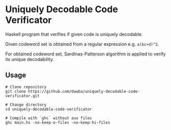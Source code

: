 # Uniquely Decodable Code Verificator
Haskell program that verifies if given code is uniquely decodable.

Given codeword set is obtained from a regular expression e.g. `a(bc+d)^2`.

For obtained codeword set, Sardinas-Patterson algorithm is applied to verify its unique decodability.

## Usage
```
# Clone repository
git clone https://github.com/dawba/uniquely-decodable-code-verificator.git

# Change directory
cd uniquely-decodable-code-verificator

# Compile with `ghc` without aux files
ghc main.hs -no-keep-o-files -no-keep-hi-files
```